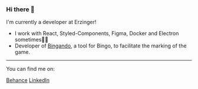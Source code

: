 ### Hi there 👋

I'm currently a developer at Erzinger!

- I work with React, Styled-Components, Figma, Docker and Electron sometimes:man_technologist:	
- Developer of [Bingando](https://www.bingando.com.br/), a tool for Bingo, to facilitate the marking of the game.

---

You can find me on:

[Behance](https://www.behance.net/brunolanger2)
[LinkedIn](https://www.linkedin.com/in/brunojlanger/)

<!--
**bruno-langer/bruno-langer** is a ✨ _special_ ✨ repository because its `README.md` (this file) appears on your GitHub profile.

Here are some ideas to get you started:

- 🔭 I’m currently working on ...
- 🌱 I’m currently learning ...
- 👯 I’m looking to collaborate on ...
- 🤔 I’m looking for help with ...
- 💬 Ask me about ...
- 📫 How to reach me: ...
- 😄 Pronouns: ...
- ⚡ Fun fact: ...
-->
